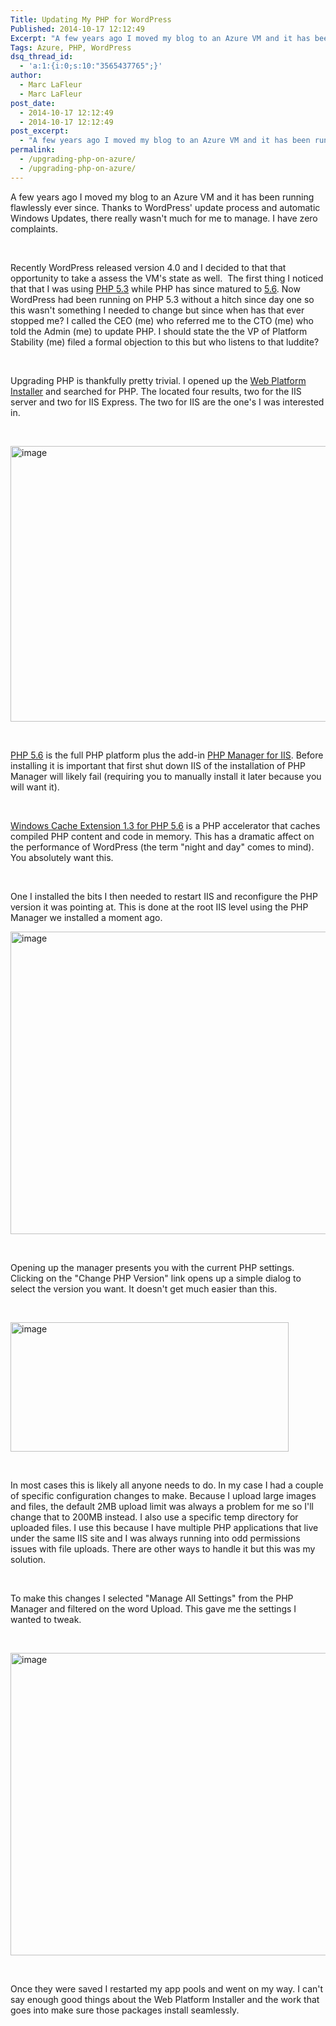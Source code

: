```yaml
---
Title: Updating My PHP for WordPress
Published: 2014-10-17 12:12:49
Excerpt: "A few years ago I moved my blog to an Azure VM and it has been running flawlessly ever since. Thanks to WordPress' update process and automatic Windows Updates, there really wasn't much for me to manage. I have zero complaints."
Tags: Azure, PHP, WordPress
dsq_thread_id:
  - 'a:1:{i:0;s:10:"3565437765";}'
author:
  - Marc LaFleur
  - Marc LaFleur
post_date:
  - 2014-10-17 12:12:49
  - 2014-10-17 12:12:49
post_excerpt:
  - "A few years ago I moved my blog to an Azure VM and it has been running flawlessly ever since. Thanks to WordPress' update process and automatic Windows Updates, there really wasn't much for me to manage. I have zero complaints."
permalink:
  - /upgrading-php-on-azure/
  - /upgrading-php-on-azure/
---
```

A few years ago I moved my blog to an Azure VM and it has been running flawlessly ever since. Thanks to WordPress' update process and automatic Windows Updates, there really wasn't much for me to manage. I have zero complaints.

&nbsp;

Recently WordPress released version 4.0 and I decided to that that opportunity to take a assess the VM's state as well.  The first thing I noticed that that I was using <a href="http://php.net/ChangeLog-5.php#5.3.2" target="_blank">PHP 5.3</a> while PHP has since matured to <a href="http://php.net/ChangeLog-5.php#5.6.2" target="_blank">5.6</a>. Now WordPress had been running on PHP 5.3 without a hitch since day one so this wasn't something I needed to change but since when has that ever stopped me? I called the CEO (me) who referred me to the CTO (me) who told the Admin (me) to update PHP. I should state the the VP of Platform Stability (me) filed a formal objection to this but who listens to that luddite?

&nbsp;

Upgrading PHP is thankfully pretty trivial. I opened up the <a href="http://www.microsoft.com/web/downloads/platform.aspx" target="_blank">Web Platform Installer</a> and searched for PHP. The located four results, two for the IIS server and two for IIS Express. The two for IIS are the one's I was interested in.

&nbsp;

<a href="http://massivescale.blob.core.windows.net/blogmedia/2014/10/image.png"><img style="background-image: none; padding-top: 0px; padding-left: 0px; display: inline; padding-right: 0px; border: 0px;" title="image" src="http://massivescale.blob.core.windows.net/blogmedia/2014/10/image_thumb.png" alt="image" width="644" height="441" border="0" /></a>

&nbsp;

<a href="http://windows.php.net/" target="_blank">PHP 5.6</a> is the full PHP platform plus the add-in <a href="http://phpmanager.codeplex.com/" target="_blank">PHP Manager for IIS</a>. Before installing it is important that first shut down IIS of the installation of PHP Manager will likely fail (requiring you to manually install it later because you will want it).

&nbsp;

<a href="http://www.iis.net/downloads/microsoft/wincache-extension" target="_blank">Windows Cache Extension 1.3 for PHP 5.6</a> is a PHP accelerator that caches compiled PHP content and code in memory. This has a dramatic affect on the performance of WordPress (the term "night and day" comes to mind). You absolutely want this.

&nbsp;

One I installed the bits I then needed to restart IIS and reconfigure the PHP version it was pointing at. This is done at the root IIS level using the PHP Manager we installed a moment ago.

<a href="http://massivescale.blob.core.windows.net/blogmedia/2014/10/image1.png"><img style="background-image: none; padding-top: 0px; padding-left: 0px; display: inline; padding-right: 0px; border: 0px;" title="image" src="http://massivescale.blob.core.windows.net/blogmedia/2014/10/image_thumb1.png" alt="image" width="644" height="484" border="0" /></a>

&nbsp;

Opening up the manager presents you with the current PHP settings. Clicking on the "Change PHP Version" link opens up a simple dialog to select the version you want. It doesn't get much easier than this.

&nbsp;

<a href="http://massivescale.blob.core.windows.net/blogmedia/2014/10/image2.png"><img style="background-image: none; padding-top: 0px; padding-left: 0px; display: inline; padding-right: 0px; border: 0px;" title="image" src="http://massivescale.blob.core.windows.net/blogmedia/2014/10/image_thumb2.png" alt="image" width="445" height="207" border="0" /></a>

&nbsp;

In most cases this is likely all anyone needs to do. In my case I had a couple of specific configuration changes to make. Because I upload large images and files, the default 2MB upload limit was always a problem for me so I'll change that to 200MB instead. I also use a specific temp directory for uploaded files. I use this because I have multiple PHP applications that live under the same IIS site and I was always running into odd permissions issues with file uploads. There are other ways to handle it but this was my solution.

&nbsp;

To make this changes I selected "Manage All Settings" from the PHP Manager and filtered on the word Upload. This gave me the settings I wanted to tweak.

&nbsp;

<a href="http://massivescale.blob.core.windows.net/blogmedia/2014/10/image3.png"><img style="background-image: none; padding-top: 0px; padding-left: 0px; display: inline; padding-right: 0px; border: 0px;" title="image" src="http://massivescale.blob.core.windows.net/blogmedia/2014/10/image_thumb3.png" alt="image" width="644" height="484" border="0" /></a>

&nbsp;

Once they were saved I restarted my app pools and went on my way. I can't say enough good things about the Web Platform Installer and the work that goes into make sure those packages install seamlessly.